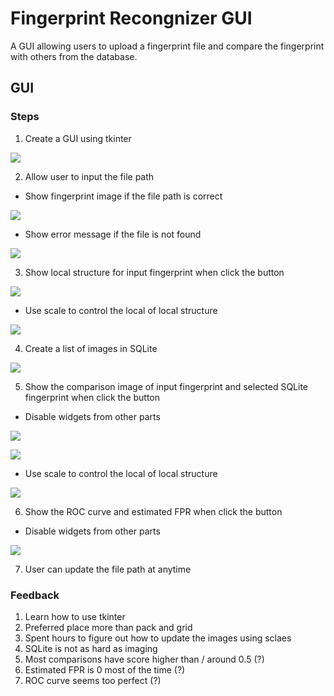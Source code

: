 # Fingerprint Recongnizer GUI

A GUI allowing users to upload a fingerprint file and compare the fingerprint with others from the database.

## GUI

### Steps

1. Create a GUI using tkinter

![](/images/study/elec4630-fingerprint/GUI_1.jpg)

2. Allow user to input the file path
  - Show fingerprint image if the file path is correct

![](/images/study/elec4630-fingerprint/GUI_3.jpg)

  - Show error message if the file is not found
  
![](/images/study/elec4630-fingerprint/GUI_2.jpg)

3. Show local structure for input fingerprint when click the button

![](/images/study/elec4630-fingerprint/GUI_10.jpg)

  - Use scale to control the local of local structure

![](/images/study/elec4630-fingerprint/GUI_4.jpg)

4. Create a list of images in SQLite

![](/images/study/elec4630-fingerprint/GUI_5.jpg)

5. Show the comparison image of input fingerprint and selected SQLite fingerprint when click the button
  - Disable widgets from other parts

![](/images/study/elec4630-fingerprint/GUI_6.jpg)

![](/images/study/elec4630-fingerprint/GUI_7.jpg)

  - Use scale to control the local of local structure

![](/images/study/elec4630-fingerprint/GUI_8.jpg)

6. Show the ROC curve and estimated FPR when click the button
  - Disable widgets from other parts

![](/images/study/elec4630-fingerprint/GUI_9.jpg)

7. User can update the file path at anytime

### Feedback

1. Learn how to use tkinter
2. Preferred place more than pack and grid
3. Spent hours to figure out how to update the images using sclaes
4. SQLite is not as hard as imaging
5. Most comparisons have score higher than / around 0.5 (?)
6. Estimated FPR is 0 most of the time (?)
7. ROC curve seems too perfect (?)
